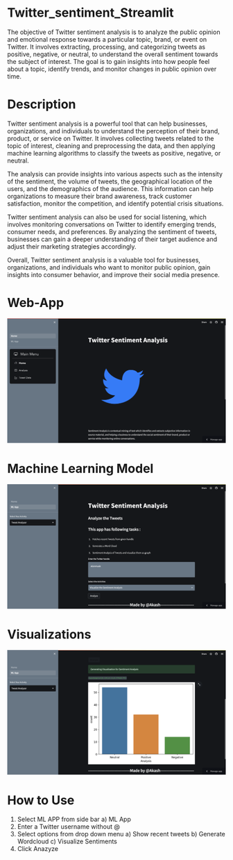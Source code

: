 # Twitter_sentiment_Streamlit
The objective of Twitter sentiment analysis is to analyze the public opinion and emotional response towards a particular topic, brand, or event on Twitter. It involves extracting, processing, and categorizing tweets as positive, negative, or neutral, to understand the overall sentiment towards the subject of interest. The goal is to gain insights into how people feel about a topic, identify trends, and monitor changes in public opinion over time.

# Description
Twitter sentiment analysis is a powerful tool that can help businesses, organizations, and individuals to understand the perception of their brand, product, or service on Twitter. It involves collecting tweets related to the topic of interest, cleaning and preprocessing the data, and then applying machine learning algorithms to classify the tweets as positive, negative, or neutral.

The analysis can provide insights into various aspects such as the intensity of the sentiment, the volume of tweets, the geographical location of the users, and the demographics of the audience. This information can help organizations to measure their brand awareness, track customer satisfaction, monitor the competition, and identify potential crisis situations.

Twitter sentiment analysis can also be used for social listening, which involves monitoring conversations on Twitter to identify emerging trends, consumer needs, and preferences. By analyzing the sentiment of tweets, businesses can gain a deeper understanding of their target audience and adjust their marketing strategies accordingly.

Overall, Twitter sentiment analysis is a valuable tool for businesses, organizations, and individuals who want to monitor public opinion, gain insights into consumer behavior, and improve their social media presence.

# Web-App
![Web App](Website.png)

# Machine Learning Model
![ML Model](MLApp.png)

# Visualizations
![ML Model](Sentiments.png)

# How to Use
1. Select ML APP from side bar
   a) ML App
3. Enter a Twitter username without @
4. Select options from drop down menu 
   a) Show recent tweets
   b) Generate Wordcloud
   c) Visualize Sentiments
4. Click Anazyze

